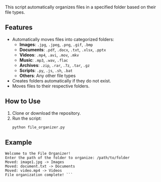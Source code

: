 This script automatically organizes files in a specified folder based on their file types.

## Features

- Automatically moves files into categorized folders:
  - **Images**: `.jpg`, `.jpeg`, `.png`, `.gif`, `.bmp`
  - **Documents**: `.pdf`, `.docx`, `.txt`, `.xlsx`, `.pptx`
  - **Videos**: `.mp4`, `.avi`, `.mov`, `.mkv`
  - **Music**: `.mp3`, `.wav`, `.flac`
  - **Archives**: `.zip`, `.rar`, `.7z`, `.tar`, `.gz`
  - **Scripts**: `.py`, `.js`, `.sh`, `.bat`
  - **Others**: Any other file types
- Creates folders automatically if they do not exist.
- Moves files to their respective folders.

## How to Use

1. Clone or download the repository.
2. Run the script:
   ```bash
   python file_organizer.py

## Example
```
Welcome to the File Organizer!
Enter the path of the folder to organize: /path/to/folder
Moved: image1.jpg -> Images
Moved: document.txt -> Documents
Moved: video.mp4 -> Videos
File organization complete! ```
